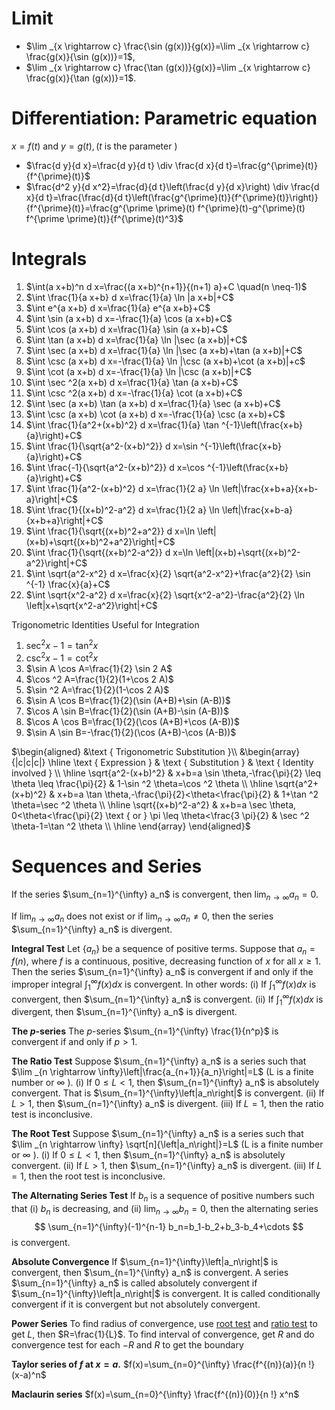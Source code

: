# Limit

- $\lim _{x \rightarrow c} \frac{\sin (g(x))}{g(x)}=\lim _{x \rightarrow c} \frac{g(x)}{\sin (g(x))}=1$,
- $\lim _{x \rightarrow c} \frac{\tan (g(x))}{g(x)}=\lim _{x \rightarrow c} \frac{g(x)}{\tan (g(x))}=1$.
# Differentiation: Parametric equation

$x=f(t) \text { and } y=g(t),(t \text { is the parameter })$

- $\frac{d y}{d x}=\frac{d y}{d t} \div \frac{d x}{d t}=\frac{g^{\prime}(t)}{f^{\prime}(t)}$
- $\frac{d^2 y}{d x^2}=\frac{d}{d t}\left(\frac{d y}{d x}\right) \div \frac{d x}{d t}=\frac{\frac{d}{d t}\left(\frac{g^{\prime}(t)}{f^{\prime}(t)}\right)}{f^{\prime}(t)}=\frac{g^{\prime \prime}(t) f^{\prime}(t)-g^{\prime}(t) f^{\prime \prime}(t)}{f^{\prime}(t)^3}$

# Integrals

1. $\int(a x+b)^n d x=\frac{(a x+b)^{n+1}}{(n+1) a}+C \quad(n \neq-1)$
2. $\int \frac{1}{a x+b} d x=\frac{1}{a} \ln |a x+b|+C$
3. $\int e^{a x+b} d x=\frac{1}{a} e^{a x+b}+C$
4. $\int \sin (a x+b) d x=-\frac{1}{a} \cos (a x+b)+C$
5. $\int \cos (a x+b) d x=\frac{1}{a} \sin (a x+b)+C$
6. $\int \tan (a x+b) d x=\frac{1}{a} \ln |\sec (a x+b)|+C$
7. $\int \sec (a x+b) d x=\frac{1}{a} \ln |\sec (a x+b)+\tan (a x+b)|+C$
8. $\int \csc (a x+b) d x=-\frac{1}{a} \ln |\csc (a x+b)+\cot (a x+b)|+c$
9. $\int \cot (a x+b) d x=-\frac{1}{a} \ln |\csc (a x+b)|+C$
10. $\int \sec ^2(a x+b) d x=\frac{1}{a} \tan (a x+b)+C$
11. $\int \csc ^2(a x+b) d x=-\frac{1}{a} \cot (a x+b)+C$
12. $\int \sec (a x+b) \tan (a x+b) d x=\frac{1}{a} \sec (a x+b)+C$
13. $\int \csc (a x+b) \cot (a x+b) d x=-\frac{1}{a} \csc (a x+b)+C$
14. $\int \frac{1}{a^2+(x+b)^2} d x=\frac{1}{a} \tan ^{-1}\left(\frac{x+b}{a}\right)+C$
15. $\int \frac{1}{\sqrt{a^2-(x+b)^2}} d x=\sin ^{-1}\left(\frac{x+b}{a}\right)+C$
16. $\int \frac{-1}{\sqrt{a^2-(x+b)^2}} d x=\cos ^{-1}\left(\frac{x+b}{a}\right)+C$
17. $\int \frac{1}{a^2-(x+b)^2} d x=\frac{1}{2 a} \ln \left|\frac{x+b+a}{x+b-a}\right|+C$
18. $\int \frac{1}{(x+b)^2-a^2} d x=\frac{1}{2 a} \ln \left|\frac{x+b-a}{x+b+a}\right|+C$
19. $\int \frac{1}{\sqrt{(x+b)^2+a^2}} d x=\ln \left|(x+b)+\sqrt{(x+b)^2+a^2}\right|+C$
20. $\int \frac{1}{\sqrt{(x+b)^2-a^2}} d x=\ln \left|(x+b)+\sqrt{(x+b)^2-a^2}\right|+C$
21. $\int \sqrt{a^2-x^2} d x=\frac{x}{2} \sqrt{a^2-x^2}+\frac{a^2}{2} \sin ^{-1} \frac{x}{a}+C$
22. $\int \sqrt{x^2-a^2} d x=\frac{x}{2} \sqrt{x^2-a^2}-\frac{a^2}{2} \ln \left|x+\sqrt{x^2-a^2}\right|+C$

Trigonometric Identities Useful for Integration

1. $\sec ^2 x-1=\tan ^2 x$
2. $\csc ^2 x-1=\cot ^2 x$
3. $\sin A \cos A=\frac{1}{2} \sin 2 A$
4. $\cos ^2 A=\frac{1}{2}(1+\cos 2 A)$
5. $\sin ^2 A=\frac{1}{2}(1-\cos 2 A)$
6. $\sin A \cos B=\frac{1}{2}(\sin (A+B)+\sin (A-B))$
7. $\cos A \sin B=\frac{1}{2}(\sin (A+B)-\sin (A-B))$
8. $\cos A \cos B=\frac{1}{2}(\cos (A+B)+\cos (A-B))$
9. $\sin A \sin B=-\frac{1}{2}(\cos (A+B)-\cos (A-B))$

$\begin{aligned}
&\text { Trigonometric Substitution }\\
&\begin{array}{|c|c|c|}
\hline \text { Expression } & \text { Substitution } & \text { Identity involved } \\
\hline \sqrt{a^2-(x+b)^2} & x+b=a \sin \theta,-\frac{\pi}{2} \leq \theta \leq \frac{\pi}{2} & 1-\sin ^2 \theta=\cos ^2 \theta \\
\hline \sqrt{a^2+(x+b)^2} & x+b=a \tan \theta,-\frac{\pi}{2}<\theta<\frac{\pi}{2} & 1+\tan ^2 \theta=\sec ^2 \theta \\
\hline \sqrt{(x+b)^2-a^2} & x+b=a \sec \theta, 0<\theta<\frac{\pi}{2} \text { or } \pi \leq \theta<\frac{3 \pi}{2} & \sec ^2 \theta-1=\tan ^2 \theta \\
\hline
\end{array}
\end{aligned}$

# Sequences and Series

If the series $\sum_{n=1}^{\infty} a_n$ is convergent, then $\lim _{n \rightarrow \infty} a_n=0$.

If $\lim _{n \rightarrow \infty} a_n$ does not exist or if $\lim _{n \rightarrow \infty} a_n \neq 0$, then the series $\sum_{n=1}^{\infty} a_n$ is divergent.

**Integral Test**
Let $\left\{a_n\right\}$ be a sequence of positive terms. Suppose that $a_n=f(n)$, where $f$ is a continuous, positive, decreasing function of $x$ for
all $x \geq 1$. Then the series $\sum_{n=1}^{\infty} a_n$ is convergent if and only if the improper integral $\int_1^{\infty} f(x) d x$ is convergent. In other words:
(i) If $\int_1^{\infty} f(x) d x$ is convergent, then $\sum_{n=1}^{\infty} a_n$ is convergent.
(ii) If $\int_1^{\infty} f(x) d x$ is divergent, then $\sum_{n=1}^{\infty} a_n$ is divergent.

**The $p$-series**
The $p$-series $\sum_{n=1}^{\infty} \frac{1}{n^p}$ is convergent if and only if $p>1$. [](Lecture%20Notes.pdf#page=85%7Cproof)

**The Ratio Test**
Suppose $\sum_{n=1}^{\infty} a_n$ is a series such that $\lim _{n \rightarrow \infty}\left|\frac{a_{n+1}}{a_n}\right|=L$ (L is a finite number or $\infty$ ).
(i) If $0 \leq L<1$, then $\sum_{n=1}^{\infty} a_n$ is absolutely convergent. That is $\sum_{n=1}^{\infty}\left|a_n\right|$ is convergent.
(ii) If $L>1$, then $\sum_{n=1}^{\infty} a_n$ is divergent.
(iii) If $L=1$, then the ratio test is inconclusive.

**The Root Test**
Suppose $\sum_{n=1}^{\infty} a_n$ is a series such that $\lim _{n \rightarrow \infty} \sqrt[n]{\left|a_n\right|}=L$ (L is a finite number or $\infty$ ).
(i) If $0 \leq L<1$, then $\sum_{n=1}^{\infty} a_n$ is absolutely convergent.
(ii) If $L>1$, then $\sum_{n=1}^{\infty} a_n$ is divergent.
(iii) If $L=1$, then the root test is inconclusive.

**The Alternating Series Test** 
If $b_n$ is a sequence of positive numbers such that
(i) $b_n$ is decreasing, and
(ii) $\lim _{n \rightarrow \infty} b_n=0$,
then the alternating series
$$
\sum_{n=1}^{\infty}(-1)^{n-1} b_n=b_1-b_2+b_3-b_4+\cdots
$$
is convergent.

**Absolute Convergence**
If $\sum_{n=1}^{\infty}\left|a_n\right|$ is convergent, then $\sum_{n=1}^{\infty} a_n$ is convergent.
A series $\sum_{n=1}^{\infty} a_n$ is called absolutely convergent if $\sum_{n=1}^{\infty}\left|a_n\right|$ is convergent.
It is called conditionally convergent if it is convergent but not absolutely convergent.

**Power Series**
To find radius of convergence, use <u>root test</u> and <u>ratio test</u> to get $L$, then $R=\frac{1}{L}$.
To find interval of convergence, get $R$ and do convergence test for each $-R$ and $R$ to get the boundary

**Taylor series of $f$ at $x=a$.**
$f(x)=\sum_{n=0}^{\infty} \frac{f^{(n)}(a)}{n !}(x-a)^n$

**Maclaurin series**
$f(x)=\sum_{n=0}^{\infty} \frac{f^{(n)}(0)}{n !} x^n$


